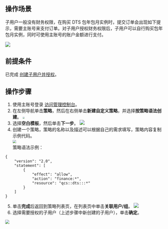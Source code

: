 
## 操作场景  
子用户一般没有财务权限，在购买 DTS 包年包月实例时，提交订单会出现如下提示，需要主账号来支付订单。对子用户授权财务权限后，子用户可以自行购买包年包月实例，同时可使用主账号的账户金额进行支付。

![](https://qcloudimg.tencent-cloud.cn/raw/7021295fe0446e8e13155e22ada17687.png)

## 前提条件
已完成 [创建子用户并授权](https://cloud.tencent.com/document/product/571/60656)。

## 操作步骤
1. 使用主账号登录 [访问管理控制台](https://console.cloud.tencent.com/cam)。
2. 在左侧导航单击**策略**，然后在右侧单击**新建自定义策略**，并选择**按策略语法创建**。
   <img src="https://qcloudimg.tencent-cloud.cn/raw/98feaf82b12346e6b106864be12c929e.png" style="zoom:40%;" />      
3. 选择**空白模板**，然后单击**下一步**。
   ![](https://qcloudimg.tencent-cloud.cn/raw/22f37e1ed65e7394c3b0d32b73a8d724.png)  
4. 创建一个策略，策略的名称以及描述可以根据自己的需求填写，策略内容复制示例代码。<br>
   <img src="https://qcloudimg.tencent-cloud.cn/raw/50f41834f0e0587b25ddd48a2d527a06.png" style="zoom:67%;" />
   <br>策略语法示例： 
```
{
    "version": "2.0",
    "statement": [
        {
            "effect": "allow",
            "action": "finance:*",
            "resource": "qcs::dts:::*"
        }
    ]
}
```
5. 单击**完成**后返回到策略列表页，在列表页中单击**关联用户/组**。 
![](https://qcloudimg.tencent-cloud.cn/raw/ef5ae783c0acbbd0bdf252d8060e1803.png)  
6. 选择需要授权的子用户（上述步骤中新创建的子用户），单击**确定**。
<img src="https://qcloudimg.tencent-cloud.cn/raw/0fb44268f0320bceae314a907594b2b0.png" style="zoom:80%;" />


